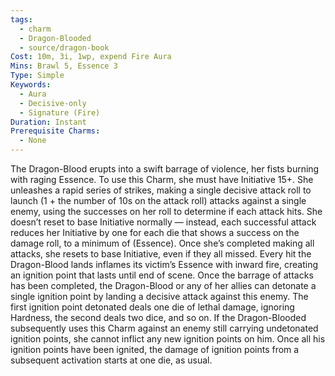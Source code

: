 ```yaml
---
tags:
  - charm
  - Dragon-Blooded
  - source/dragon-book
Cost: 10m, 3i, 1wp, expend Fire Aura
Mins: Brawl 5, Essence 3
Type: Simple
Keywords:
  - Aura
  - Decisive-only
  - Signature (Fire)
Duration: Instant
Prerequisite Charms:
  - None
---
```

The Dragon-Blood erupts into a swift barrage of violence, her fists burning with raging Essence. To use this Charm, she must have Initiative 15+. She unleashes a rapid series of strikes, making a single decisive attack roll to launch (1 + the number of 10s on the attack roll) attacks against a single enemy, using the successes on her roll to determine if each attack hits. She doesn’t reset to base Initiative normally — instead, each successful attack reduces her Initiative by one for each die that shows a success on the damage roll, to a minimum of (Essence). Once she’s completed making all attacks, she resets to base Initiative, even if they all missed. Every hit the Dragon-Blood lands inflames its victim’s Essence with inward fire, creating an ignition point that lasts until end of scene. Once the barrage of attacks has been completed, the Dragon-Blood or any of her allies can detonate a single ignition point by landing a decisive attack against this enemy. The first ignition point detonated deals one die of lethal damage, ignoring Hardness, the second deals two dice, and so on. If the Dragon-Blooded subsequently uses this Charm against an enemy still carrying undetonated ignition points, she cannot inflict any new ignition points on him. Once all his ignition points have been ignited, the damage of ignition points from a subsequent activation starts at one die, as usual.